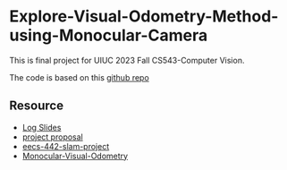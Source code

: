 # Explore-Visual-Odometry-Method-using-Monocular-Camera

This is final project for UIUC 2023 Fall CS543-Computer Vision.

The code is based on this [github repo](https://github.com/alishobeiri/Monocular-Video-Odometery.git)

## Resource
- [Log Slides](https://docs.google.com/presentation/d/1Isepnl39ltPeq30dweCjixKg9jpub1kSu8L5iaCm7e8/edit#slide=id.p)
- [project proposal](https://docs.google.com/document/d/1G_CImMcN9QJBGNkAKC4AhU18ULU43vU8zIBm1-4Dl0M/edit)
- [eecs-442-slam-project](https://github.com/neil-gurnani/eecs-442-slam-project)
- [Monocular-Visual-Odometry](https://github.com/felixchenfy/Monocular-Visual-Odometry)
